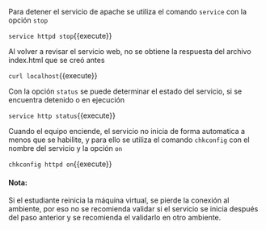 Para detener el servicio de apache se utiliza el comando `service` con la opción `stop`

`service httpd stop`{{execute}}

Al volver a revisar el servicio web, no se obtiene la respuesta del archivo index.html que se creó antes

`curl localhost`{{execute}}

Con la opción `status` se puede determinar el estado del servicio, si se encuentra detenido o en ejecución

`service http status`{{execute}}

Cuando el equipo enciende, el servicio no inicia de forma automatica a menos que se habilite, y para ello se utiliza el comando `chkconfig` con el nombre del servicio y la opción `on`

`chkconfig httpd on`{{execute}}

#### Nota:
Si el estudiante reinicia la máquina virtual, se pierde la conexión al ambiente, por eso no se recomienda validar si el servicio se inicia después del paso anterior y se recomienda el validarlo en otro ambiente.
